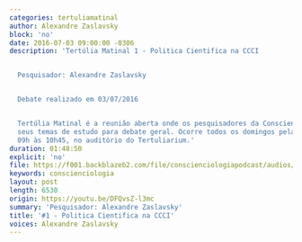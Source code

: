 ```yaml
---
categories: tertuliamatinal
author: Alexandre Zaslavsky
block: 'no'
date: 2016-07-03 09:00:00 -0306
description: 'Tertúlia Matinal 1 - Politica Cientifica na CCCI


  Pesquisador: Alexandre Zaslavsky


  Debate realizado em 03/07/2016


  Tertúlia Matinal é a reunião aberta onde os pesquisadores da Conscienciologia apresentam
  seus temas de estudo para debate geral. Ocorre todos os domingos pela manhã, das
  09h às 10h45, no auditório do Tertuliarium.'
duration: 01:48:50
explicit: 'no'
file: https://f001.backblazeb2.com/file/conscienciologiapodcast/audios/DFQvsZ-l3mc.m4a
keywords: conscienciologia
layout: post
length: 6530
origin: https://youtu.be/DFQvsZ-l3mc
summary: 'Pesquisador: Alexandre Zaslavsky'
title: '#1 - Politica Cientifica na CCCI'
voices: Alexandre Zaslavsky
---
```

